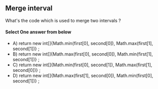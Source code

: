 <!-- Answer = 14d252e168fff2fee652a309cf310308 -->
## Merge interval
What's the code which is used to merge two intervals ?

#### Select One answer from below
- A) return new int[]{Math.min(first[0], second[0]), Math.max(first[1], second[1])} ;
- B) return new int[]{Math.max(first[0], second[0]), Math.min(first[1], second[1])} ;
- C) return new int[]{Math.min(first[0], second[1]), Math.max(first[1], second[0])} ;
- D) return new int[]{Math.max(first[1], second[0]), Math.min(first[0], second[1])} ;
